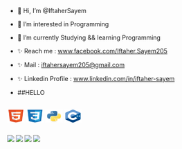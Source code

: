 - 👋 Hi, I’m @IftaherSayem
- 👀 I’m interested in Programming
- 🌱 I’m currently Studying && learning Programming
- ✨ Reach me : www.facebook.com/Iftaher.Sayem205
- ✨ Mail : iftahersayem205@gmail.com
- ✨ Linkedin Profile : www.linkedin.com/in/iftaher-sayem

- ##HELLO

<div style="display: inline_block"><br>
  <img align="center" alt="Rafa-HTML" height="30" width="40" src="https://raw.githubusercontent.com/devicons/devicon/master/icons/html5/html5-original.svg">
  <img align="center" alt="Rafa-CSS" height="30" width="40" src="https://raw.githubusercontent.com/devicons/devicon/master/icons/css3/css3-original.svg">
  <img align="center" alt="Rafa-Python" height="30" width="40" src="https://raw.githubusercontent.com/devicons/devicon/master/icons/python/python-original.svg">
  <img align="center" alt="Rafa-Csharp" height="30" width="40" src="https://raw.githubusercontent.com/devicons/devicon/master/icons/cplusplus/cplusplus-original.svg">
</div>
  
  ##
 
<div> 
  <a href="https://www.linkedin.com/in/iftaher-sayem" target="_blank"><img src="https://img.shields.io/badge/-LinkedIn-%230077B5?style=for-the-badge&logo=linkedin&logoColor=white" target="_blank"></a>
  <a href = "mailto:iftahersayem205@gmail.com"><img src="https://img.shields.io/badge/-Gmail-%23333?style=for-the-badge&logo=gmail&logoColor=white" target="_blank"></a>
  <a href="https://x.com/IftaherSayem?t=sqkUXr1CJtpAo_LIwMF3Kw&s=09" target="_blank"><img src="https://img.shields.io/badge/-X-%23333?style=for-the-badge&logo=Twitter&logoColor=white" target="_blank"></a>
  <a href="https://facebook.com/Iftaher.Sayem205" target="_blank"><img src="https://img.shields.io/badge/-Facebook-%23E4405F?style=for-the-badge&logo=facebook&logoColor=white" target="_blank"></a> 
  
</div>

<!---
IftaherSayem/IftaherSayem is a ✨ special ✨ repository because its `README.md` (this file) appears on your GitHub profile.
You can click the Preview link to take a look at your changes.
--->
